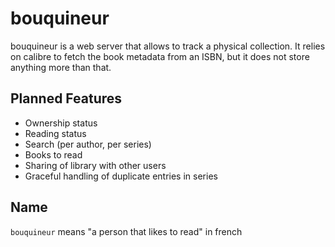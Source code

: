 # bouquineur

bouquineur is a web server that allows to track a physical collection.
It relies on calibre to fetch the book metadata from an ISBN, but it does not store anything more than that.

## Planned Features

- Ownership status
- Reading status
- Search (per author, per series)
- Books to read
- Sharing of library with other users
- Graceful handling of duplicate entries in series

## Name

`bouquineur` means "a person that likes to read" in french
